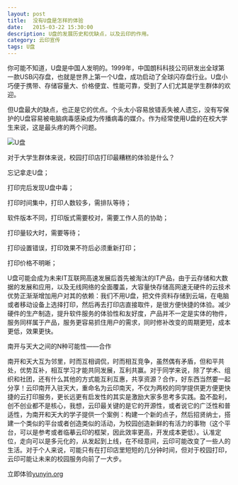 ```yaml
---
layout: post
title:  没有U盘是怎样的体验
date:   2015-03-22 15:30:00
description: U盘的发展历史和优缺点，以及云印的作用。
category: 云印宣传
tags: U盘
---
```


 你可能不知道，U盘是中国人发明的。1999年，中国朗科科技公司研发出全球第一款USB闪存盘，也就是世界上第一个U盘，成功启动了全球闪存盘行业。U盘小巧便于携带、存储容量大、价格便宜、性能可靠，受到了人们尤其是学生群体的欢迎。
 

但U盘最大的缺点，也正是它的优点。个头太小容易放错丢失被人遗忘，没有写保护的U盘容易被电脑病毒感染成为传播病毒的媒介。作为经常使用U盘的在校大学生来说，这是最头疼的两个问题。

![U盘](http://ww2.sinaimg.cn/large/005YHPHFgw1eqdt5yz5ygj30sg0lrdhx.jpg)

对于大学生群体来说，校园打印店打印最糟糕的体验是什么？

忘记拿走U盘；

打印完后发现U盘中毒；

打印时间集中，打印人数较多，需排队等待；

软件版本不同，打印版式需要校对，需要工作人员的协助；

打印量较大时，需要等待；

打印设置错误，打印效果不符后必须重新打印；

打印价格不明晰；



U盘可能会成为未来IT互联网高速发展后首先被淘汰的IT产品，由于云存储和大数据的发展和应用，以及无线网络的全面覆盖，大容量快存储高网速无硬件的云技术优势正渐渐增加用户对其的依赖：我们不用U盘，把文件资料存储到云端，在电脑或者移动设备上选择打印，然后再去打印店直接取件，是很方便快捷的体验。减少硬件的生产制造，提升软件服务的体验性和友好度，产品并不一定是实体的物件，服务同样属于产品，服务更容易抓住用户的需求，同时修补改变的周期更短，成本更低，效果更快。

 

南开与天大之间的N种可能性——合作

南开和天大互为邻里，时而互相调侃，时而相互竞争，虽然偶有矛盾，但和平共处，优势互补，相互学习才能共同发展，互利共赢。对于同学来说，除了学术、组织和社团，还有什么其他的方式能互利互惠，共享资源？合作，好东西当然要一起分享！云印南开入驻天大，重命名为云印南天，不仅为两校的同学提供更方便更快捷的云打印服务，更长远更有启发性的其实是激励大家多思考多实践。盈不盈利，创不创业都不是核心，我想，云印最关键的是它的开源性，或者说它的广泛性和普适性，为南开和天大的学子提供一个案例：构建一个新的点子，然后招贤纳士，搭建一个类似的平台或者创造类似的活动，为校园创造新鲜的有活力的事物（这个平台，可以是参考或者临摹云印的框架，因此效率更高，开发成本更低）。认准定位，走向可以是多元化的，从发起到上线，在不经意间，云印可能改变了一些人的生活。对于个人来说，可能只有在打印店里短短的几分钟时间，但对于校园打印，云印可能让未来的校园服务向前了一大步。

立即体验[yunyin.org](http://yunyin.org)